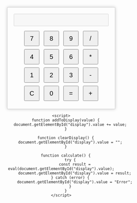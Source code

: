 <!DOCTYPE html>
<html lang="en">
<head>
    <meta charset="UTF-8">
    <meta name="viewport" content="width=device-width, initial-scale=1.0">
    <title>Simple Calculator</title>
    <style>
        /* Add some basic styling for the calculator */
        body {
            font-family: Arial, sans-serif;
            text-align: center;
        }
        .calculator {
            width: 300px;
            margin: 0 auto;
            padding: 20px;
            border: 1px solid #ccc;
            box-shadow: 0 0 10px rgba(0, 0, 0, 0.2);
        }
        input[type="text"] {
            width: 100%;
            padding: 10px;
            margin-bottom: 10px;
        }
        input[type="button"] {
            width: 48px;
            height: 48px;
            font-size: 20px;
            margin: 5px;
            cursor: pointer;
        }
    </style>
</head>
<body>
    <div class="calculator">
        <input type="text" id="display" disabled>
        <br>
        <input type="button" value="7" onclick="addToDisplay('7')">
        <input type="button" value="8" onclick="addToDisplay('8')">
        <input type="button" value="9" onclick="addToDisplay('9')">
        <input type="button" value="/" onclick="addToDisplay('/')">
        <br>
        <input type="button" value="4" onclick="addToDisplay('4')">
        <input type="button" value="5" onclick="addToDisplay('5')">
        <input type="button" value="6" onclick="addToDisplay('6')">
        <input type="button" value="*" onclick="addToDisplay('*')">
        <br>
        <input type="button" value="1" onclick="addToDisplay('1')">
        <input type="button" value="2" onclick="addToDisplay('2')">
        <input type="button" value="3" onclick="addToDisplay('3')">
        <input type="button" value="-" onclick="addToDisplay('-')">
        <br>
        <input type="button" value="C" onclick="clearDisplay()">
        <input type="button" value="0" onclick="addToDisplay('0')">
        <input type="button" value="=" onclick="calculate()">
        <input type="button" value="+" onclick="addToDisplay('+')">
    </div>

    <script>
        function addToDisplay(value) {
            document.getElementById("display").value += value;
        }

        function clearDisplay() {
            document.getElementById("display").value = "";
        }

        function calculate() {
            try {
                const result = eval(document.getElementById("display").value);
                document.getElementById("display").value = result;
            } catch (error) {
                document.getElementById("display").value = "Error";
            }
        }
    </script>
</body>
</html>
